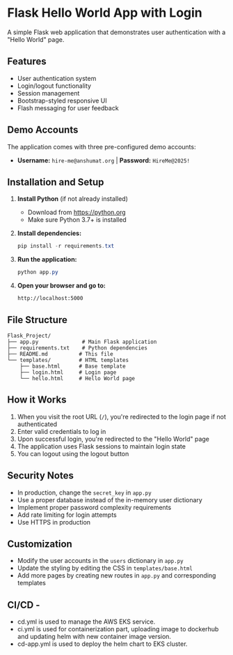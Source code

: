 # Flask Hello World App with Login

A simple Flask web application that demonstrates user authentication with a "Hello World" page.

## Features

- User authentication system
- Login/logout functionality
- Session management
- Bootstrap-styled responsive UI
- Flash messaging for user feedback

## Demo Accounts

The application comes with three pre-configured demo accounts:

- **Username:** `hire-me@anshumat.org` | **Password:** `HireMe@2025!`

## Installation and Setup

1. **Install Python** (if not already installed)
   - Download from https://python.org
   - Make sure Python 3.7+ is installed

2. **Install dependencies:**
   ```powershell
   pip install -r requirements.txt
   ```

3. **Run the application:**
   ```powershell
   python app.py
   ```

4. **Open your browser and go to:**
   ```
   http://localhost:5000
   ```

## File Structure

```
Flask_Project/
├── app.py              # Main Flask application
├── requirements.txt    # Python dependencies
├── README.md          # This file
└── templates/         # HTML templates
    ├── base.html      # Base template
    ├── login.html     # Login page
    └── hello.html     # Hello World page
```

## How it Works

1. When you visit the root URL (`/`), you're redirected to the login page if not authenticated
2. Enter valid credentials to log in
3. Upon successful login, you're redirected to the "Hello World" page
4. The application uses Flask sessions to maintain login state
5. You can logout using the logout button

## Security Notes

- In production, change the `secret_key` in `app.py`
- Use a proper database instead of the in-memory user dictionary
- Implement proper password complexity requirements
- Add rate limiting for login attempts
- Use HTTPS in production

## Customization

- Modify the user accounts in the `users` dictionary in `app.py`
- Update the styling by editing the CSS in `templates/base.html`
- Add more pages by creating new routes in `app.py` and corresponding templates

## CI/CD -
- cd.yml is used to manage the AWS EKS service.
- ci.yml is used for containerization part, uploading image to dockerhub and updating helm with new container image version.
- cd-app.yml is used to deploy the helm chart to EKS cluster.
